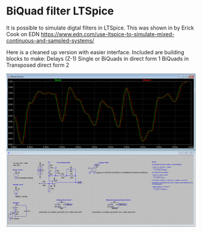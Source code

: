 # BiQuad filter LTSpice
 It is possible to simulate digtal filters in LTSpice. This was shown in by Erick Cook on EDN
 https://www.edn.com/use-ltspice-to-simulate-mixed-continuous-and-sampled-systems/
 
 Here is a cleaned up version with easier interface. 
 Included are building blocks to make:
 Delays (Z-1)
 Single or BiQuads in direct form 1
 BiQuads in Transposed direct form 2
 
 ![](BiQuad.png)
